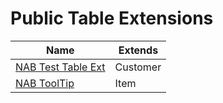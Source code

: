 # Public Table Extensions

| Name | Extends |
| ----- | ------ |
| [NAB Test Table Ext](tableextension-nab-test-table-ext/index.md) | Customer |
| [NAB ToolTip](tableextension-nab-tool-tip/index.md) | Item |
